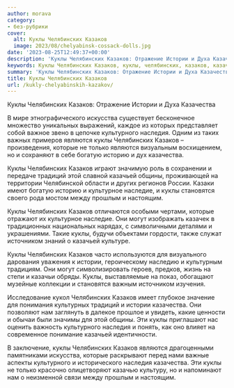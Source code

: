 ```yaml
---
author: morava
category:
- без-рубрики
cover:
  alt: Куклы Челябинских Казаков
  image: 2023/08/chelyabinsk-cossack-dolls.jpg
date: '2023-08-25T12:49:37+00:00'
description: 'Куклы Челябинских Казаков: Отражение Истории и Духа Казачества В мире этнографического искусства существует бесконечное множество уникальных выражений,...'
keywords: Куклы Челябинских Казаков, куклы, челябинских, казаков, казачества, истории, культурного, наследия, являются, которые, казачьей, искусства, только, богатую, историю, традиций
summary: 'Куклы Челябинских Казаков: Отражение Истории и Духа Казачества В мире этнографического искусства существует бесконечное множество уникальных выражений,...'
title: Куклы Челябинских Казаков
url: /kukly-chelyabinskih-kazakov/
---
```


Куклы Челябинских Казаков: Отражение Истории и Духа Казачества

В мире этнографического искусства существует бесконечное множество уникальных выражений, каждое из которых представляет собой важное звено в цепочке культурного наследия. Одним из таких важных примеров являются куклы Челябинских Казаков – произведения, которые не только являются визуальным восхищением, но и сохраняют в себе богатую историю и дух казачества.

Куклы Челябинских Казаков играют значимую роль в сохранении и передаче традиций этой славной казачьей общины, проживающей на территории Челябинской области и других регионов России. Казаки имеют богатую историю и культурное наследие, и куклы становятся своего рода мостом между прошлым и настоящим.

Куклы Челябинских Казаков отличаются особыми чертами, которые отражают их культурное наследие. Они могут изображать казачек в традиционных национальных нарядах, с символичными деталями и украшениями. Такие куклы, будучи объектами гордости, также служат источником знаний о казачьей культуре.

Куклы Челябинских Казаков часто используются для визуального дарования уважения к истории, героическому наследию и культурным традициям. Они могут символизировать героев, предков, жизнь на степи и казачьи обряды. Куклы, выставляемые на показ, обогащают музейные коллекции и становятся важным источником изучения.

Исследование кукол Челябинских Казаков имеет глубокое значение для понимания культурных традиций и истории казачества. Они позволяют нам заглянуть в далекое прошлое и увидеть, какие ценности и обычаи были значимы для этой общины. Эти куклы приглашают нас оценить важность культурного наследия и понять, как оно влияет на современное понимание казачьей идентичности.

В заключение, куклы Челябинских Казаков являются драгоценными памятниками искусства, которые раскрывают перед нами важные аспекты культурного и исторического наследия казачества. Эти куклы не только красочно олицетворяют казачью культуру, но и напоминают нам о неизменной связи между прошлым и настоящим.
